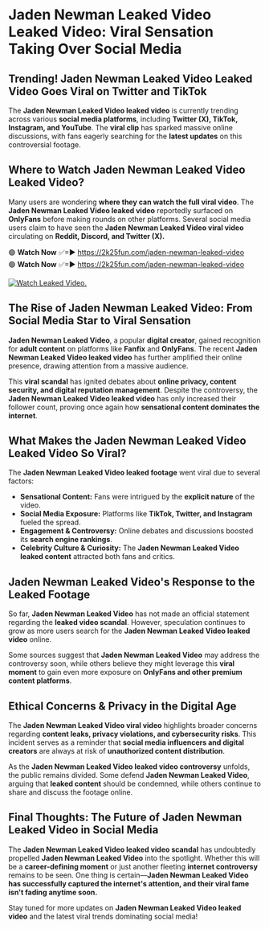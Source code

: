 # Jaden Newman Leaked Video Leaked Video: Viral Sensation Taking Over Social Media

## **Trending! Jaden Newman Leaked Video Leaked Video Goes Viral on Twitter and TikTok**
The **Jaden Newman Leaked Video leaked video** is currently trending across various **social media platforms**, including **Twitter (X), TikTok, Instagram, and YouTube**. The **viral clip** has sparked massive online discussions, with fans eagerly searching for the **latest updates** on this controversial footage.

## **Where to Watch Jaden Newman Leaked Video Leaked Video?**
Many users are wondering **where they can watch the full viral video**. The **Jaden Newman Leaked Video leaked video** reportedly surfaced on **OnlyFans** before making rounds on other platforms. Several social media users claim to have seen the **Jaden Newman Leaked Video viral video** circulating on **Reddit, Discord, and Twitter (X).**

🟢 **Watch Now** ✅=► https://2k25fun.com/jaden-newman-leaked-video  
🟢 **Watch Now** ✅=► https://2k25fun.com/jaden-newman-leaked-video  

[![Watch Leaked Video.](https://miro.medium.com/v2/resize:fit:828/format:webp/1*cilzJN44JGOrTw9NJCrNHA.gif "Watch Leaked Video")](https://2k25fun.com/jaden-newman-leaked-video)

## **The Rise of Jaden Newman Leaked Video: From Social Media Star to Viral Sensation**
**Jaden Newman Leaked Video**, a popular **digital creator**, gained recognition for **adult content** on platforms like **Fanfix** and **OnlyFans**. The recent **Jaden Newman Leaked Video leaked video** has further amplified their online presence, drawing attention from a massive audience.

This **viral scandal** has ignited debates about **online privacy, content security, and digital reputation management**. Despite the controversy, the **Jaden Newman Leaked Video leaked video** has only increased their follower count, proving once again how **sensational content dominates the internet**.

## **What Makes the Jaden Newman Leaked Video Leaked Video So Viral?**
The **Jaden Newman Leaked Video leaked footage** went viral due to several factors:
- **Sensational Content:** Fans were intrigued by the **explicit nature** of the video.
- **Social Media Exposure:** Platforms like **TikTok, Twitter, and Instagram** fueled the spread.
- **Engagement & Controversy:** Online debates and discussions boosted its **search engine rankings**.
- **Celebrity Culture & Curiosity:** The **Jaden Newman Leaked Video leaked content** attracted both fans and critics.

## **Jaden Newman Leaked Video's Response to the Leaked Footage**
So far, **Jaden Newman Leaked Video** has not made an official statement regarding the **leaked video scandal**. However, speculation continues to grow as more users search for the **Jaden Newman Leaked Video leaked video** online.

Some sources suggest that **Jaden Newman Leaked Video** may address the controversy soon, while others believe they might leverage this **viral moment** to gain even more exposure on **OnlyFans and other premium content platforms**.

## **Ethical Concerns & Privacy in the Digital Age**
The **Jaden Newman Leaked Video viral video** highlights broader concerns regarding **content leaks, privacy violations, and cybersecurity risks**. This incident serves as a reminder that **social media influencers and digital creators** are always at risk of **unauthorized content distribution**.

As the **Jaden Newman Leaked Video leaked video controversy** unfolds, the public remains divided. Some defend **Jaden Newman Leaked Video**, arguing that **leaked content** should be condemned, while others continue to share and discuss the footage online.

## **Final Thoughts: The Future of Jaden Newman Leaked Video in Social Media**
The **Jaden Newman Leaked Video leaked video scandal** has undoubtedly propelled **Jaden Newman Leaked Video** into the spotlight. Whether this will be a **career-defining moment** or just another fleeting **internet controversy** remains to be seen. One thing is certain—**Jaden Newman Leaked Video has successfully captured the internet's attention, and their viral fame isn't fading anytime soon.**

Stay tuned for more updates on **Jaden Newman Leaked Video leaked video** and the latest viral trends dominating social media!